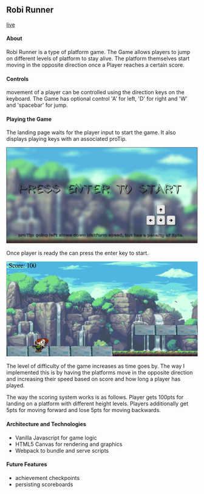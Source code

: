 ## Robi Runner

[live](http://yoseph.me/Runner)

#### About
Robi Runner is a type of platform game. The Game allows players to jump on different levels of platform to stay alive. The platform themselves start moving in the opposite direction once a Player reaches a certain score.

#### Controls
movement of a player can be controlled using the direction keys on the keyboard. The Game has optional control 'A' for left, 'D' for right and 'W' and 'spacebar' for jump.

#### Playing the Game
The landing page waits for the player input to start the game. It also displays playing keys with an associated proTip.

![landing_page](assets/images/start-page.png)

Once player is ready the can press the enter key to start.

![landing_page](assets/images/ScreenShot.png)

The level of difficulty of the game increases as time goes by. The way I implemented this is by having the platforms move in the opposite direction and increasing their speed based on score and how long a player has played.

The way the scoring system works is as follows. Player gets 100pts for landing on a platform with different height levels. Players additionally get 5pts for moving forward and lose 5pts for moving backwards.


#### Architecture and Technologies
- Vanilla Javascript for game logic
- HTML5 Canvas for rendering and graphics
- Webpack to bundle and serve scripts


#### Future Features
- achievement checkpoints
- persisting scoreboards

[pic]: ./wireframe/wireframe.png
